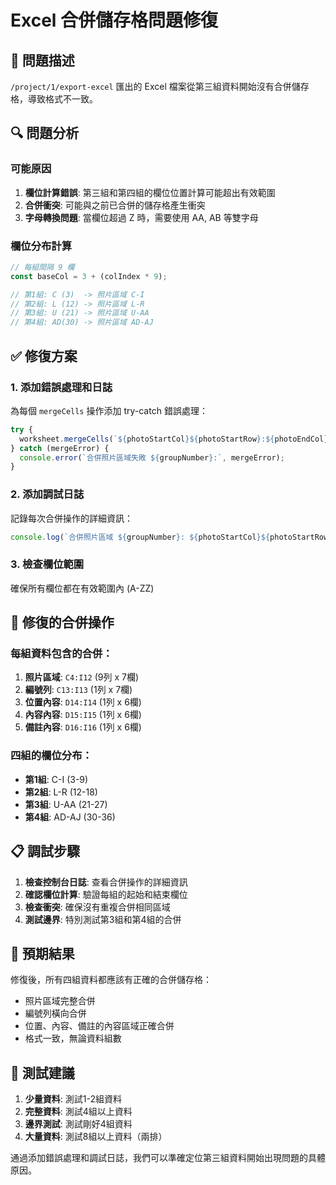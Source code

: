 # Excel 合併儲存格問題修復

## 🚨 問題描述
`/project/1/export-excel` 匯出的 Excel 檔案從第三組資料開始沒有合併儲存格，導致格式不一致。

## 🔍 問題分析

### 可能原因
1. **欄位計算錯誤**: 第三組和第四組的欄位位置計算可能超出有效範圍
2. **合併衝突**: 可能與之前已合併的儲存格產生衝突
3. **字母轉換問題**: 當欄位超過 Z 時，需要使用 AA, AB 等雙字母

### 欄位分布計算
```javascript
// 每組間隔 9 欄
const baseCol = 3 + (colIndex * 9);

// 第1組: C (3)  -> 照片區域 C-I
// 第2組: L (12) -> 照片區域 L-R  
// 第3組: U (21) -> 照片區域 U-AA
// 第4組: AD(30) -> 照片區域 AD-AJ
```

## ✅ 修復方案

### 1. 添加錯誤處理和日誌
為每個 `mergeCells` 操作添加 try-catch 錯誤處理：

```javascript
try {
  worksheet.mergeCells(`${photoStartCol}${photoStartRow}:${photoEndCol}${photoEndRow}`);
} catch (mergeError) {
  console.error(`合併照片區域失敗 ${groupNumber}:`, mergeError);
}
```

### 2. 添加調試日誌
記錄每次合併操作的詳細資訊：

```javascript
console.log(`合併照片區域 ${groupNumber}: ${photoStartCol}${photoStartRow}:${photoEndCol}${photoEndRow}`);
```

### 3. 檢查欄位範圍
確保所有欄位都在有效範圍內 (A-ZZ)

## 🔧 修復的合併操作

### 每組資料包含的合併：
1. **照片區域**: `C4:I12` (9列 x 7欄)
2. **編號列**: `C13:I13` (1列 x 7欄)  
3. **位置內容**: `D14:I14` (1列 x 6欄)
4. **內容內容**: `D15:I15` (1列 x 6欄)
5. **備註內容**: `D16:I16` (1列 x 6欄)

### 四組的欄位分布：
- **第1組**: C-I (3-9)
- **第2組**: L-R (12-18)
- **第3組**: U-AA (21-27)
- **第4組**: AD-AJ (30-36)

## 📋 調試步驟

1. **檢查控制台日誌**: 查看合併操作的詳細資訊
2. **確認欄位計算**: 驗證每組的起始和結束欄位
3. **檢查衝突**: 確保沒有重複合併相同區域
4. **測試邊界**: 特別測試第3組和第4組的合併

## 🎯 預期結果

修復後，所有四組資料都應該有正確的合併儲存格：
- 照片區域完整合併
- 編號列橫向合併
- 位置、內容、備註的內容區域正確合併
- 格式一致，無論資料組數

## 🔄 測試建議

1. **少量資料**: 測試1-2組資料
2. **完整資料**: 測試4組以上資料
3. **邊界測試**: 測試剛好4組資料
4. **大量資料**: 測試8組以上資料（兩排）

通過添加錯誤處理和調試日誌，我們可以準確定位第三組資料開始出現問題的具體原因。